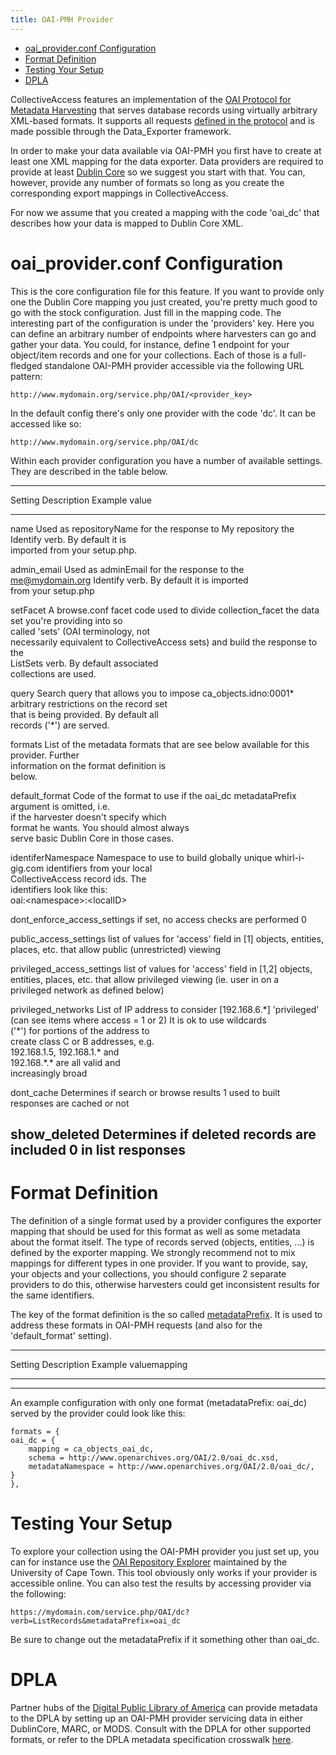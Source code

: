```yaml
---
title: OAI-PMH Provider
---
```


-   [oai_provider.conf Configuration](#oai_provider.conf-configuration)
-   [Format Definition](#format-definition)
-   [Testing Your Setup](#testing-your-setup)
-   [DPLA](#dpla)

CollectiveAccess features an implementation of the [OAI Protocol for
Metadata Harvesting](http://www.openarchives.org/pmh/) that serves
database records using virtually arbitrary XML-based formats. It
supports all requests [defined in the
protocol](http://www.openarchives.org/OAI/openarchivesprotocol.html#ProtocolMessages)
and is made possible through the Data_Exporter framework.

In order to make your data available via OAI-PMH you first have to
create at least one XML mapping for the data exporter. Data providers
are required to provide at least [Dublin
Core](https://en.wikipedia.org/wiki/Dublin_Core) so we suggest you start
with that. You can, however, provide any number of formats so long as
you create the corresponding export mappings in CollectiveAccess.

For now we assume that you created a mapping with the code \'oai_dc\'
that describes how your data is mapped to Dublin Core XML.

# oai_provider.conf Configuration

This is the core configuration file for this feature. If you want to
provide only one the Dublin Core mapping you just created, you\'re
pretty much good to go with the stock configuration. Just fill in the
mapping code. The interesting part of the configuration is under the
\'providers\' key. Here you can define an arbitrary number of endpoints
where harvesters can go and gather your data. You could, for instance,
define 1 endpoint for your object/item records and one for your
collections. Each of those is a full-fledged standalone OAI-PMH provider
accessible via the following URL pattern:

``` none
http://www.mydomain.org/service.php/OAI/<provider_key>
```

In the default config there\'s only one provider with the code \'dc\'.
It can be accessed like so:

``` none
http://www.mydomain.org/service.php/OAI/dc
```

Within each provider configuration you have a number of available
settings. They are described in the table below.

  --------------------------------------------------------------------------------------------------
  Setting                        Description                                Example value
  ------------------------------ ------------------------------------------ ------------------------
  name                           Used as repositoryName for the response to My repository
                                 the Identify verb. By default it is        
                                 imported from your setup.php.              

  admin_email                    Used as adminEmail for the response to the me@mydomain.org
                                 Identify verb. By default it is imported   
                                 from your setup.php                        

  setFacet                       A browse.conf facet code used to divide    collection_facet
                                 the data set you\'re providing into so     
                                 called \'sets\' (OAI terminology, not      
                                 necessarily equivalent to CollectiveAccess 
                                 sets) and build the response to the        
                                 ListSets verb. By default associated       
                                 collections are used.                      

  query                          Search query that allows you to impose     ca_objects.idno:0001\*
                                 arbitrary restrictions on the record set   
                                 that is being provided. By default all     
                                 records (\'\*\') are served.               

  formats                        List of the metadata formats that are      see below
                                 available for this provider. Further       
                                 information on the format definition is    
                                 below.                                     

  default_format                 Code of the format to use if the           oai_dc
                                 metadataPrefix argument is omitted, i.e.   
                                 if the harvester doesn\'t specify which    
                                 format he wants. You should almost always  
                                 serve basic Dublin Core in those cases.    

  identiferNamespace             Namespace to use to build globally unique  whirl-i-gig.com
                                 identifiers from your local                
                                 CollectiveAccess record ids. The           
                                 identifiers look like this:                
                                 oai:\<namespace\>:\<localID\>              

  dont_enforce_access_settings   if set, no access checks are performed     0

  public_access_settings         list of values for \'access\' field in     \[1\]
                                 objects, entities, places, etc. that allow 
                                 public (unrestricted) viewing              

  privileged_access_settings     list of values for \'access\' field in     \[1,2\]
                                 objects, entities, places, etc. that allow 
                                 privileged viewing (ie. user in on a       
                                 privileged network as defined below)       

  privileged_networks            List of IP address to consider             \[192.168.6.\*\]
                                 \'privileged\' (can see items where access 
                                 = 1 or 2) It is ok to use wildcards        
                                 (\'\*\') for portions of the address to    
                                 create class C or B addresses, e.g.        
                                 192.168.1.5, 192.168.1.\* and              
                                 192.168.\*.\* are all valid and            
                                 increasingly broad                         

  dont_cache                     Determines if search or browse results     1
                                 used to built responses are cached or not  

  show_deleted                   Determines if deleted records are included 0
                                 in list responses                          
  --------------------------------------------------------------------------------------------------

# Format Definition

The definition of a single format used by a provider configures the
exporter mapping that should be used for this format as well as some
metadata about the format itself. The type of records served (objects,
entities, \...) is defined by the exporter mapping. We strongly
recommend not to mix mappings for different types in one provider. If
you want to provide, say, your objects and your collections, you should
configure 2 separate providers to do this, otherwise harvesters could
get inconsistent results for the same identifiers.

The key of the format definition is the so called
[metadataPrefix](http://www.openarchives.org/OAI/openarchivesprotocol.html#MetadataNamespaces).
It is used to address these formats in OAI-PMH requests (and also for
the \'default_format\' setting).

  ------------------------------------------------------------------------
  Setting        Description                                Example
                                                            valuemapping
  -------------- ------------------------------------------ --------------

  ------------------------------------------------------------------------

An example configuration with only one format (metadataPrefix: oai_dc)
served by the provider could look like this:

``` none
formats = {
oai_dc = {
    mapping = ca_objects_oai_dc,
    schema = http://www.openarchives.org/OAI/2.0/oai_dc.xsd,
    metadataNamespace = http://www.openarchives.org/OAI/2.0/oai_dc/,
}
},
```

# Testing Your Setup

To explore your collection using the OAI-PMH provider you just set up,
you can for instance use the [OAI Repository
Explorer](http://re.cs.uct.ac.za/) maintained by the University of Cape
Town. This tool obviously only works if your provider is accessible
online. You can also test the results by accessing provider via the
following:

``` none
https://mydomain.com/service.php/OAI/dc?verb=ListRecords&metadataPrefix=oai_dc
```

Be sure to change out the metadataPrefix if it something other than
oai_dc.

# DPLA

Partner hubs of the [Digital Public Library of America](https://dp.la/)
can provide metadata to the DPLA by setting up an OAI-PMH provider
servicing data in either DublinCore, MARC, or MODS. Consult with the
DPLA for other supported formats, or refer to the DPLA metadata
specification crosswalk
[here](https://docs.google.com/spreadsheets/d/1BzZvDOf4fgas3TD21xF40lu2pk2XW0k2pTGJKIt6438/edit#gid=1453046017).
